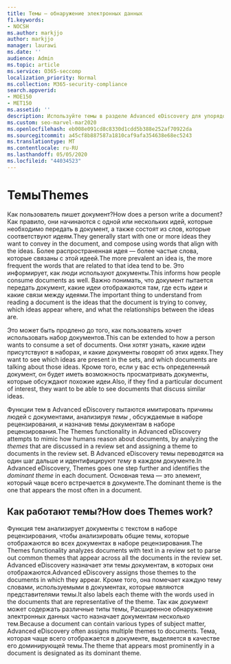 ```yaml
---
title: Темы — обнаружение электронных данных
f1.keywords:
- NOCSH
ms.author: markjjo
author: markjjo
manager: laurawi
ms.date: ''
audience: Admin
ms.topic: article
ms.service: O365-seccomp
localization_priority: Normal
ms.collection: M365-security-compliance
search.appverid:
- MOE150
- MET150
ms.assetid: ''
description: Используйте темы в разделе Advanced eDiscovery для упорядочения наборов рецензирования, выполнив поиск темы в каждом документе.
ms.custom: seo-marvel-mar2020
ms.openlocfilehash: eb008e091cd8c8330d1cdd5b388e252af70922da
ms.sourcegitcommit: a45cf8b887587a1810caf9afa354638e68ec5243
ms.translationtype: MT
ms.contentlocale: ru-RU
ms.lasthandoff: 05/05/2020
ms.locfileid: "44034523"
---
```

# <a name="themes"></a><span data-ttu-id="45bb1-103">Темы</span><span class="sxs-lookup"><span data-stu-id="45bb1-103">Themes</span></span>

<span data-ttu-id="45bb1-104">Как пользователь пишет документ?</span><span class="sxs-lookup"><span data-stu-id="45bb1-104">How does a person write a document?</span></span> <span data-ttu-id="45bb1-105">Как правило, они начинаются с одной или нескольких идей, которые необходимо передать в документ, а также состоят из слов, которые соответствуют идеям.</span><span class="sxs-lookup"><span data-stu-id="45bb1-105">They generally start with one or more ideas they want to convey in the document, and compose using words that align with the ideas.</span></span> <span data-ttu-id="45bb1-106">Более распространенная идея — более частые слова, которые связаны с этой идеей.</span><span class="sxs-lookup"><span data-stu-id="45bb1-106">The more prevalent an idea is, the more frequent the words that are related to that idea tend to be.</span></span> <span data-ttu-id="45bb1-107">Это информирует, как люди используют документы.</span><span class="sxs-lookup"><span data-stu-id="45bb1-107">This informs how people consume documents as well.</span></span> <span data-ttu-id="45bb1-108">Важно понимать, что документ пытается передать документ, какие идеи отображаются там, где есть идеи и какие связи между идеями.</span><span class="sxs-lookup"><span data-stu-id="45bb1-108">The important thing to understand from reading a document is the ideas that the document is trying to convey, which ideas appear where, and what the relationships between the ideas are.</span></span>

<span data-ttu-id="45bb1-109">Это может быть продлено до того, как пользователь хочет использовать набор документов.</span><span class="sxs-lookup"><span data-stu-id="45bb1-109">This can be extended to how a person wants to consume a set of documents.</span></span> <span data-ttu-id="45bb1-110">Они хотят узнать, какие идеи присутствуют в наборах, и какие документы говорят об этих идеях.</span><span class="sxs-lookup"><span data-stu-id="45bb1-110">They want to see which ideas are present in the sets, and which documents are talking about those ideas.</span></span> <span data-ttu-id="45bb1-111">Кроме того, если у вас есть определенный документ, он будет иметь возможность просматривать документы, которые обсуждают похожие идеи.</span><span class="sxs-lookup"><span data-stu-id="45bb1-111">Also, if they find a particular document of interest, they want to be able to see documents that discuss similar ideas.</span></span>

<span data-ttu-id="45bb1-112">Функции тем в Advanced eDiscovery пытаются имитировать причины людей с документами, анализируя *темы* , обсуждаемые в наборе рецензирования, и назначив темы документам в наборе рецензирования.</span><span class="sxs-lookup"><span data-stu-id="45bb1-112">The Themes functionality in Advanced eDiscovery attempts to mimic how humans reason about documents, by analyzing the *themes* that are discussed in a review set and assigning a theme to documents in the review set.</span></span> <span data-ttu-id="45bb1-113">В Advanced eDiscovery темы переводятся на один шаг дальше и идентифицируют *тему* в каждом документе.</span><span class="sxs-lookup"><span data-stu-id="45bb1-113">In Advanced eDiscovery, Themes goes one step further and identifies the *dominant theme* in each document.</span></span> <span data-ttu-id="45bb1-114">Основная тема — это элемент, который чаще всего встречается в документе.</span><span class="sxs-lookup"><span data-stu-id="45bb1-114">The dominant theme is the one that appears the most often in a document.</span></span>

## <a name="how-does-themes-work"></a><span data-ttu-id="45bb1-115">Как работают темы?</span><span class="sxs-lookup"><span data-stu-id="45bb1-115">How does Themes work?</span></span>

<span data-ttu-id="45bb1-116">Функция тем анализирует документы с текстом в наборе рецензирования, чтобы анализировать общие темы, которые отображаются во всех документах в наборе рецензирования.</span><span class="sxs-lookup"><span data-stu-id="45bb1-116">The Themes functionality analyzes documents with text in a review set to parse out common themes that appear across all the documents in the review set.</span></span> <span data-ttu-id="45bb1-117">Advanced eDiscovery назначает эти темы документам, в которых они отображаются.</span><span class="sxs-lookup"><span data-stu-id="45bb1-117">Advanced eDiscovery assigns those themes to the documents in which they appear.</span></span> <span data-ttu-id="45bb1-118">Кроме того, она помечает каждую тему словами, используемыми в документах, которые являются представителями темы.</span><span class="sxs-lookup"><span data-stu-id="45bb1-118">It also labels each theme with the words used in the documents that are representative of the theme.</span></span> <span data-ttu-id="45bb1-119">Так как документ может содержать различные типы темы, Расширенное обнаружение электронных данных часто назначает документам несколько тем.</span><span class="sxs-lookup"><span data-stu-id="45bb1-119">Because a document can contain various types of subject matter, Advanced eDiscovery often assigns multiple themes to documents.</span></span> <span data-ttu-id="45bb1-120">Тема, которая чаще всего отображается в документе, выделяется в качестве его доминирующей темы.</span><span class="sxs-lookup"><span data-stu-id="45bb1-120">The theme that appears most prominently in a document is designated as its dominant theme.</span></span>
